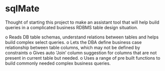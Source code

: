 # sqlMate

Thought of starting this project to make an assistant tool that will help build queries in a complicated business RDBMS table design situation.

o	Reads DB table schemas, understand relations between tables and helps build complex select queries.
o	Lets the DBA define business case relationship between table columns, which may not be defined by constraints
o	Gives auto ‘Join’ column suggestion for columns that are not present in current table but needed.
o	Uses a range of pre built functions to build commonly needed complex business queries.
